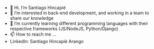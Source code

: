 - 👋 Hi, I’m Santiago Hincapié
- 👀 I’m interested in back-end development, and working in a team to share our knowledge
- 🌱 I’m currently learning different programming languages with their respective frameworks (JS/NodeJS, Python/Django)
- 📫 How to reach me ...
- LinkedIn: Santiago Hincapié Arango

<!---
shincapie16/shincapie16 is a ✨ special ✨ repository because its `README.md` (this file) appears on your GitHub profile.
You can click the Preview link to take a look at your changes.
--->

